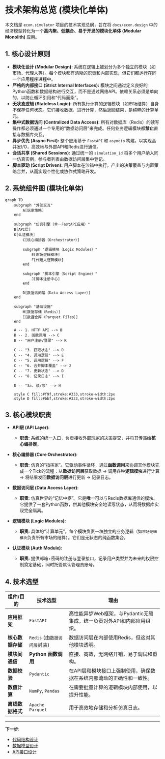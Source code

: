 # **技术架构总览 (模块化单体)**

本文档是 `econ.simulator` 项目的技术实现总纲，旨在将 `docs/econ.design` 中的经济模型转化为一个**高内聚、低耦合、易于开发的模块化单体 (Modular Monolith)** 应用。

## **1. 核心设计原则**

*   **模块化设计 (Modular Design):** 系统在逻辑上被划分为多个独立的模块（如市场、代理人等）。每个模块都有清晰的职责和内部实现，但它们都运行在同一个应用程序进程中。
*   **严格的内部接口 (Strict Internal Interfaces):** 模块之间通过定义良好的Python函数和数据结构进行交互，而不是通过网络API。依赖关系必须是单向的，以防止循环引用和“代码面条”。
*   **无状态逻辑 (Stateless Logic):** 所有执行计算的逻辑模块（如市场结算）自身不保存任何状态。它们接收数据，进行计算，然后返回结果，是纯粹的计算单元。
*   **集中式数据访问 (Centralized Data Access):** 所有对数据库（Redis）的读写操作都必须通过一个专用的“数据访问层”来完成。任何业务逻辑模块都**禁止**直接与数据库交互。
*   **异步优先 (Async First):** 整个应用基于 `FastAPI` 和 `asyncio` 构建，以实现高并发I/O，高效地与外部API和Redis进行通信。
*   **会话共享 (Shared Sessions):** 通过统一的 `simulation_id` 将多个用户纳入同一仿真实例，参与者列表由数据访问层集中登记。
*   **脚本驱动 (Script Driven):** 用户脚本在沙箱中执行，产出的决策覆盖与内置策略合并，从而实现个性化或协作式策略开发。

## **2. 系统组件图 (模块化单体)**

```mermaid
graph TD
    subgraph "外部交互"
        A[玩家策略]
    end

    subgraph "仿真引擎（单一FastAPI应用）"
    B[API层]
    K[认证模块]
        C[核心编排器（Orchestrator）]
        
        subgraph "逻辑模块（Logic Modules）"
            E[市场逻辑模块]
            F[代理人逻辑模块]
        end

        subgraph "脚本引擎（Script Engine）"
            J[脚本注册中心]
        end

        D[数据访问层（Data Access Layer）]
    end
    
    subgraph "基础设施"
        H[数据存储（Redis）]
        I[数据仓库（Parquet Files）]
    end

    A -- 1. HTTP API --> B
    B -- 2. 函数调用 --> C
    B -- "用户注册/登录" --> K
    
    C -- "3. 获取状态" --> D
    C -- "4. 调用逻辑" --> E
    C -- "5. 调用逻辑" --> F
    C -- "6. 合并脚本覆盖" --> J
    C -- "7. 更新状态" --> D
    C -- "8. 记录日志" --> I

    D -- "3a. 读/写" --> H

    style C fill:#f9f,stroke:#333,stroke-width:2px
    style D fill:#bbf,stroke:#333,stroke-width:2px
```

## **3. 核心模块职责**

*   **API层 (API Layer):**
    *   **职责:** 系统的统一入口，负责接收外部玩家的决策提交，并将其传递给**核心编排器**。

*   **核心编排器 (Core Orchestrator):**
    *   **职责:** 仿真的“指挥家”。它驱动事件循环，通过**函数调用**来协调其他模块完成一个Tick的流程：从**数据访问层**获取数据 -> 调用各种**逻辑模块**进行计算 -> 将结果发回**数据访问层**进行更新 -> 记录日志。

*   **数据访问层 (Data Access Layer):**
    *   **职责:** 仿真世界的“记忆中枢”。它是**唯一**可以与Redis数据库通信的模块。它提供了一套Python函数，供其他模块安全地读写状态，从而将数据库实现完全隔离。

*   **逻辑模块 (Logic Modules):**
    *   **职责:** 具体的“计算单元”。每个模块负责一块独立的业务逻辑（如`市场逻辑模块`负责所有市场的结算）。它们是无状态的纯函数集合。
*   **认证模块 (Auth Module):**
    *   **职责:** 提供邮箱+密码的注册与登录接口，记录用户类型并为未来的权限控制奠定基础，同时托管默认管理员账号。

## **4. 技术选型**

| 组件/目的      | 技术选型                               | 理由                                                                                             |
| -------------- | -------------------------------------- | ------------------------------------------------------------------------------------------------ |
| **应用框架**   | `FastAPI`                              | 高性能异步Web框架，与Pydantic无缝集成，统一负责对外API和内部应用组织。                           |
| **核心数据存储** | `Redis` (由`数据访问层`封装)           | 数据访问层在内部使用Redis，但这对其他模块透明。                                                  |
| **模块间通信** | **Python 函数调用**                    | 直接、高效，无网络开销，易于调试和重构。                                                         |
| **数据校验**   | `Pydantic`                             | 在API层和模块接口上强制使用，确保数据在系统内部流动的正确性和一致性。                            |
| **数值计算**   | `NumPy`, `Pandas`                      | 在需要批量计算的逻辑模块内部使用，以提升性能。                                                   |
| **离线数据格式** | `Apache Parquet`                       | 用于高效地存储和分析仿真日志。                                                                   |

---
**下一步:**
*   [代码结构设计](./1_CODE_STRUCTURE.md)
*   [数据模型设计](./2_DATA_MODEL.md)
*   [API接口设计](./3_API_DESIGN.md)
